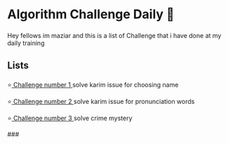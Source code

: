 <h1 align="left">Algorithm Challenge Daily 🧠</h1>

###

<p align="left">Hey fellows im maziar and this is a list of Challenge that i have done at my daily training</p>

###

<h2 align="left">Lists</h2>

###

<p align="left">⭐<a href="https://github.com/maziardehghani/Challenge-1"> Challenge number 1 </a> <span> solve karim issue for choosing name </span></p>
<p align="left">⭐<a href="https://github.com/maziardehghani/Challenge-2"> Challenge number 2 </a> <span> solve karim issue for pronunciation words </span></p>
<p align="left">⭐<a href="https://github.com/maziardehghani/Challenge-3"> Challenge number 3 </a> <span> solve crime mystery </span></p>
###
